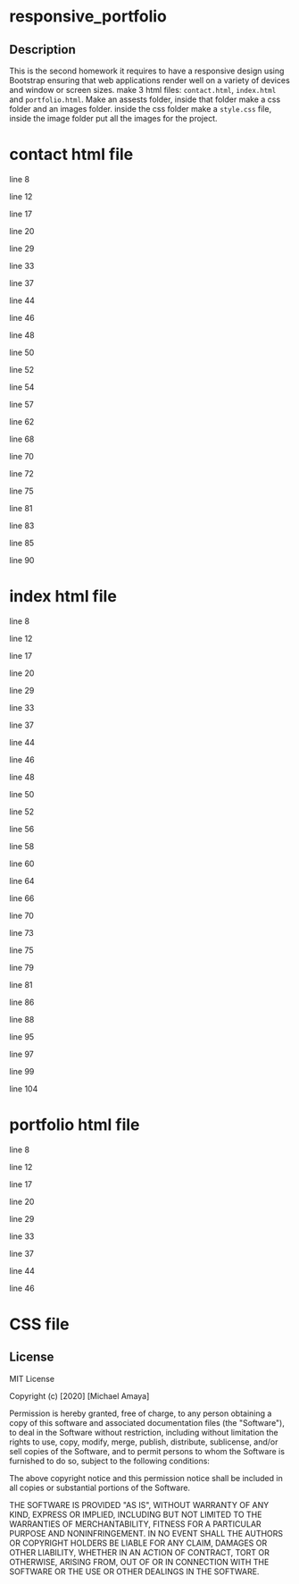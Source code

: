 # responsive_portfolio
## Description 
This is the second homework it requires to have a responsive design using Bootstrap ensuring that web applications render well on a variety of devices and window or screen sizes. make 3 html files: `contact.html`, `index.html` and `portfolio.html`. Make an assests folder, inside that folder make a css folder and an images folder. inside the css folder make a `style.css` file, inside the image folder put all the images for the project.
# contact html file
line 8 <!-- added the css stylesheet from bootstrap site introduction -->

line 12 <!-- changed the title name -->

line 17 <!-- added navbar code from bootstrap -->

line 20 <!-- added my name to the navbar -->

line 29 <!-- linked the index.html and changed the link name to About -->

line 33 <!-- linked the portfolio.html and changed the link name to Portfolio -->

line 37 <!-- linked the contact.html and changed the link name to Contact -->

line 44 <!-- added a container -->

line 46 <!-- added a row -->

line 48 <!-- added a column, a background color, a margin top, padding all around it and a margin bottom  -->

line 50 <!-- added a heading h2 with bold text and the text -->

line 52 <!-- added a thematic break -->

line 54 <!-- added a form from bootstrap for the contact info -->

line 57 <!-- changed the text to Name -->

line 62 <!-- changed the text to Email -->

line 68  <!-- added this part of code from bootstrap for the message section -->

line 70 <!-- changed the text to Message -->

line 72 <!-- changed the rows to 6 -->

line 75 <!-- changed the color of the button to teal -->

line 81 <!-- added a footer, a class and a background -->

line 83 <!-- added a class -->

line 85 <!-- added a class, a padding top, a copyright icon, a fire icon and the text -->

line 90 <!-- added the code for javascrpit from bootstrap introduction -->

# index html file
line 8 <!-- added the css stylesheet from bootstrap site introduction -->

line 12 <!-- changed the title name -->

line 17 <!-- added navbar code from bootstrap -->

line 20 <!-- added my name to the navbar -->

line 29 <!-- linked the index.html and changed the link name to About -->

line 33 <!-- linked the portfolio.html and changed the link name to Portfolio -->

line 37 <!-- linked the contact.html and changed the link name to Contact -->

line 44 <!-- added a container -->

line 46 <!-- added a row -->

line 48 <!-- added a column, a background, a margin top and some padding all around it -->

line 50 <!-- added a heading, bold text and Portfolio text -->

line 52 <!-- added a thematic break -->

line 56 <!-- added a row -->

line 58 <!-- added a column, a background color and padding all around it -->

line 60 <!-- added a placeholder, a image description, a class, text center and the text -->

line 64 <!-- added a column, a background color and padding all around it -->

line 66 <!-- added a placeholder, a image description, a class, text center and the text -->

line 70 <!-- added a row -->

line 73 <!-- added a column, a background color and padding all around it -->

line 75 <!-- added a placeholder, a image description, a class, text center and the text -->

line 79 <!-- added a column, a background color and padding all around it -->

line 81 <!-- added a placeholder, a image description, a class, text center and the text -->

line 86 <!-- added a row -->

line 88 <!-- added a column, a background color, padding all around it and a margin bottom -->

line 95 <!-- added a footer, a class and a background -->

line 97<!-- added a class -->

line 99<!-- added a class, a padding top, a copyright icon, a fire icon and the text -->

line 104<!-- added the code for javascrpit from bootstrap introduction -->

# portfolio html file
line 8 <!-- added the css stylesheet from bootstrap site introduction -->

line 12 <!-- changed the title name -->

line 17 <!-- added navbar code from bootstrap -->

line 20 <!-- added my name to the navbar -->

line 29 <!-- linked the index.html and changed the link name to About -->

line 33 <!-- linked the portfolio.html and changed the link name to Portfolio -->

line 37 <!-- linked the contact.html and changed the link name to Contact -->

line 44 <!-- added a container -->

line 46 <!-- added a row -->




















# CSS file


## License

MIT License

Copyright (c) [2020] [Michael Amaya]

Permission is hereby granted, free of charge, to any person obtaining a copy
of this software and associated documentation files (the "Software"), to deal
in the Software without restriction, including without limitation the rights
to use, copy, modify, merge, publish, distribute, sublicense, and/or sell
copies of the Software, and to permit persons to whom the Software is
furnished to do so, subject to the following conditions:

The above copyright notice and this permission notice shall be included in all
copies or substantial portions of the Software.

THE SOFTWARE IS PROVIDED "AS IS", WITHOUT WARRANTY OF ANY KIND, EXPRESS OR
IMPLIED, INCLUDING BUT NOT LIMITED TO THE WARRANTIES OF MERCHANTABILITY,
FITNESS FOR A PARTICULAR PURPOSE AND NONINFRINGEMENT. IN NO EVENT SHALL THE
AUTHORS OR COPYRIGHT HOLDERS BE LIABLE FOR ANY CLAIM, DAMAGES OR OTHER
LIABILITY, WHETHER IN AN ACTION OF CONTRACT, TORT OR OTHERWISE, ARISING FROM,
OUT OF OR IN CONNECTION WITH THE SOFTWARE OR THE USE OR OTHER DEALINGS IN THE
SOFTWARE.
